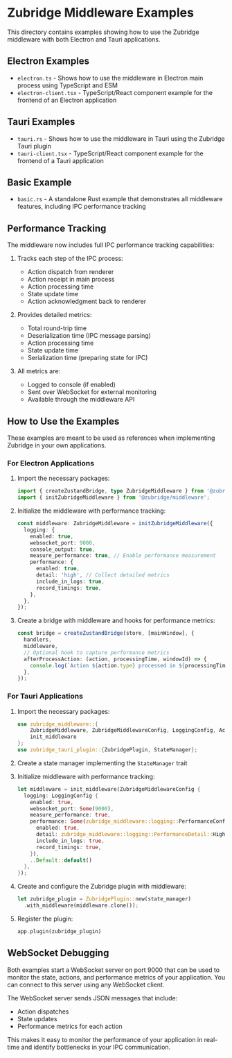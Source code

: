 # Zubridge Middleware Examples

This directory contains examples showing how to use the Zubridge middleware with both Electron and Tauri applications.

## Electron Examples

- `electron.ts` - Shows how to use the middleware in Electron main process using TypeScript and ESM
- `electron-client.tsx` - TypeScript/React component example for the frontend of an Electron application

## Tauri Examples

- `tauri.rs` - Shows how to use the middleware in Tauri using the Zubridge Tauri plugin
- `tauri-client.tsx` - TypeScript/React component example for the frontend of a Tauri application

## Basic Example

- `basic.rs` - A standalone Rust example that demonstrates all middleware features, including IPC performance tracking

## Performance Tracking

The middleware now includes full IPC performance tracking capabilities:

1. Tracks each step of the IPC process:

   - Action dispatch from renderer
   - Action receipt in main process
   - Action processing time
   - State update time
   - Action acknowledgment back to renderer

2. Provides detailed metrics:

   - Total round-trip time
   - Deserialization time (IPC message parsing)
   - Action processing time
   - State update time
   - Serialization time (preparing state for IPC)

3. All metrics are:
   - Logged to console (if enabled)
   - Sent over WebSocket for external monitoring
   - Available through the middleware API

## How to Use the Examples

These examples are meant to be used as references when implementing Zubridge in your own applications.

### For Electron Applications

1. Import the necessary packages:

   ```ts
   import { createZustandBridge, type ZubridgeMiddleware } from '@zubridge/electron';
   import { initZubridgeMiddleware } from '@zubridge/middleware';
   ```

2. Initialize the middleware with performance tracking:

   ```ts
   const middleware: ZubridgeMiddleware = initZubridgeMiddleware({
     logging: {
       enabled: true,
       websocket_port: 9000,
       console_output: true,
       measure_performance: true, // Enable performance measurement
       performance: {
         enabled: true,
         detail: 'high', // Collect detailed metrics
         include_in_logs: true,
         record_timings: true,
       },
     },
   });
   ```

3. Create a bridge with middleware and hooks for performance metrics:
   ```ts
   const bridge = createZustandBridge(store, [mainWindow], {
     handlers,
     middleware,
     // Optional hook to capture performance metrics
     afterProcessAction: (action, processingTime, windowId) => {
       console.log(`Action ${action.type} processed in ${processingTime.toFixed(2)}ms`);
     },
   });
   ```

### For Tauri Applications

1. Import the necessary packages:

   ```rust
   use zubridge_middleware::{
       ZubridgeMiddleware, ZubridgeMiddlewareConfig, LoggingConfig, Action,
       init_middleware
   };
   use zubridge_tauri_plugin::{ZubridgePlugin, StateManager};
   ```

2. Create a state manager implementing the `StateManager` trait
3. Initialize middleware with performance tracking:

   ```rust
   let middleware = init_middleware(ZubridgeMiddlewareConfig {
     logging: LoggingConfig {
       enabled: true,
       websocket_port: Some(9000),
       measure_performance: true,
       performance: Some(zubridge_middleware::logging::PerformanceConfig {
         enabled: true,
         detail: zubridge_middleware::logging::PerformanceDetail::High,
         include_in_logs: true,
         record_timings: true,
       }),
       ..Default::default()
     },
   });
   ```

4. Create and configure the Zubridge plugin with middleware:

   ```rust
   let zubridge_plugin = ZubridgePlugin::new(state_manager)
     .with_middleware(middleware.clone());
   ```

5. Register the plugin:
   ```rust
   app.plugin(zubridge_plugin)
   ```

## WebSocket Debugging

Both examples start a WebSocket server on port 9000 that can be used to monitor the state, actions, and performance metrics of your application. You can connect to this server using any WebSocket client.

The WebSocket server sends JSON messages that include:

- Action dispatches
- State updates
- Performance metrics for each action

This makes it easy to monitor the performance of your application in real-time and identify bottlenecks in your IPC communication.

